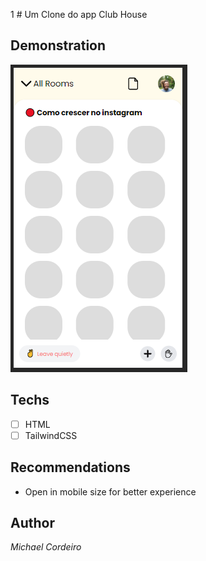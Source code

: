 1 # Um Clone do app Club House

## Demonstration
<img src="./assets/demonstracao.PNG" alt="exemplo"> 

## Techs 
* [ ] HTML
* [ ] TailwindCSS

## Recommendations
* Open in mobile size for better experience

## Author

*Michael Cordeiro*
 
